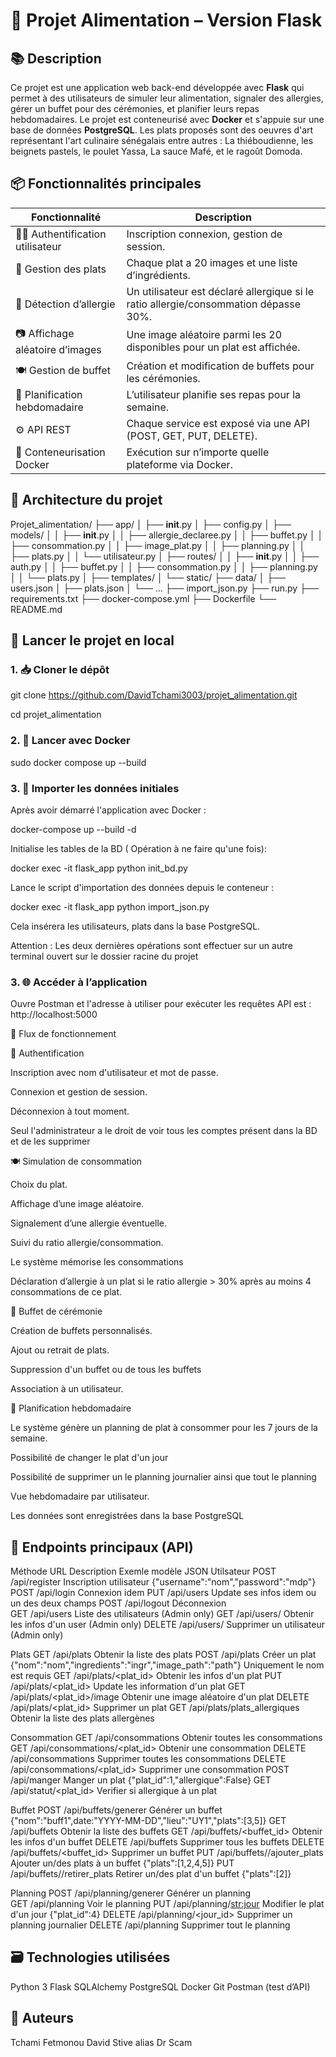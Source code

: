 # 🥗 Projet Alimentation – Version Flask

## 📚 Description

Ce projet est une application web back-end développée avec **Flask** qui permet à des utilisateurs de simuler leur alimentation, signaler des allergies, gérer un buffet pour des cérémonies, et planifier leurs repas hebdomadaires. Le projet est conteneurisé avec **Docker** et s'appuie sur une base de données **PostgreSQL**. Les plats proposés sont des oeuvres d'art représentant l'art culinaire sénégalais entre autres : La thiéboudienne, les beignets pastels, le poulet Yassa, La sauce Mafé, et le ragoût Domoda.

## 📦 Fonctionnalités principales

| Fonctionnalité                          | Description |
|-----------------------------------------|-------------|
| 🧑‍💼 Authentification utilisateur         | Inscription connexion, gestion de session.                                           |
| 🍛 Gestion des plats                    | Chaque plat a 20 images et une liste d’ingrédients.                                  |
| 🤧 Détection d’allergie                 | Un utilisateur est déclaré allergique si le ratio allergie/consommation dépasse 30%. |
| 📷 Affichage aléatoire d’images         | Une image aléatoire parmi les 20 disponibles pour un plat est affichée.              |
| 🍽️ Gestion de buffet                    | Création et modification de buffets pour les cérémonies.                             |
| 📅 Planification hebdomadaire           | L’utilisateur planifie ses repas pour la semaine.                                    |
| ⚙️ API REST                             | Chaque service est exposé via une API (POST, GET, PUT, DELETE).                      |
| 🐳 Conteneurisation Docker              | Exécution sur n’importe quelle plateforme via Docker.                                |

## 🧱 Architecture du projet

Projet_alimentation/
├── app/
│ ├── __init__.py
│ ├── config.py
│ ├── models/
│ │ ├── __init__.py
│ │ ├── allergie_declaree.py
│ │ ├── buffet.py
│ │ ├── consommation.py
│ │ ├── image_plat.py
│ │ ├── planning.py
│ │ ├── plats.py
│ │ └── utilisateur.py
│ ├── routes/
│ │ ├── __init__.py
│ │ ├── auth.py
│ │ ├── buffet.py
│ │ ├── consommation.py
│ │ ├── planning.py
│ │ └── plats.py
│ ├── templates/
│ └── static/
├── data/
│ ├── users.json
│ ├── plats.json
│ └── ...
├── import_json.py
├── run.py
├── requirements.txt
├── docker-compose.yml
├── Dockerfile
└── README.md

## 🚀 Lancer le projet en local

### 1. 📥 Cloner le dépôt

git clone https://github.com/DavidTchami3003/projet_alimentation.git

cd projet_alimentation

### 2. 🐳 Lancer avec Docker

sudo docker compose up --build

### 3. 💾 Importer les données initiales

Après avoir démarré l'application avec Docker :

docker-compose up --build -d

Initialise les tables de la BD ( Opération à ne faire qu'une fois):

docker exec -it flask_app python init_bd.py

Lance le script d'importation des données depuis le conteneur :

docker exec -it flask_app python import_json.py

Cela insérera les utilisateurs, plats dans la base PostgreSQL.

Attention : Les deux dernières opérations sont  effectuer sur un autre terminal ouvert sur le dossier racine du projet

### 3. 🌐 Accéder à l’application

Ouvre Postman et l'adresse à utiliser pour exécuter les requêtes API est :
http://localhost:5000

🔁 Flux de fonctionnement

🔐 Authentification

Inscription avec nom d'utilisateur et mot de passe.

Connexion et gestion de session.

Déconnexion à tout moment.

Seul l'administrateur a le droit de voir tous les comptes présent dans la BD et de les supprimer

🍽️ Simulation de consommation

Choix du plat.

Affichage d’une image aléatoire.

Signalement d’une allergie éventuelle.

Suivi du ratio allergie/consommation.

Le système mémorise les consommations

Déclaration d’allergie à un plat si le ratio allergie > 30% après au moins 4 consommations de ce plat.

🎉 Buffet de cérémonie

Création de buffets personnalisés.

Ajout ou retrait de plats.

Suppression d'un buffet ou de tous les buffets

Association à un utilisateur.

📅 Planification hebdomadaire

Le système génère un planning de plat à consommer pour les 7 jours de la semaine.

Possibilité de changer le plat d'un jour

Possibilité de supprimer un le planning journalier ainsi que tout le planning

Vue hebdomadaire par utilisateur.

Les données sont enregistrées dans la base PostgreSQL

## 📡 Endpoints principaux (API)

Méthode	    URL	                              Description                                   Exemle modèle JSON
Utilsateur 
POST	    /api/register	                  Inscription utilisateur                       {"username":"nom","password":"mdp"}
POST	    /api/login	                      Connexion                                     idem
PUT         /api/users                        Update ses infos                              idem ou un des deux champs
POST	    /api/logout	                      Déconnexion   
GET         /api/users                        Liste des utilisateurs (Admin only)
GET         /api/users/<id>                   Obtenir les infos d'un user (Admin only)
DELETE      /api/users/<id>                   Supprimer un utilisateur (Admin only)

Plats
GET	        /api/plats	                      Obtenir la liste des plats
POST        /api/plats                        Créer un plat                                 {"nom":"nom","ingredients":"ingr","image_path":"path"} Uniquement le nom est requis
GET         /api/plats/<plat_id>              Obtenir les infos d'un plat
PUT         /api/plats/<plat_id>              Update les information d'un plat
GET         /api/plats/<plat_id>/image        Obtenir une image aléatoire d'un plat
DELETE      /api/plats/<plat_id>              Supprimer un plat
GET         /api/plats/plats_allergiques      Obtenir la liste des plats allergènes

Consommation
GET         /api/consommations                Obtenir toutes les consommations        
GET         /api/consommations/<plat_id>      Obtenir une consommation
DELETE      /api/consommations                Supprimer toutes les consommations
DELETE      /api/consommations/<plat_id>      Supprimer une consommation
POST        /api/manger                       Manger un plat                                {"plat_id":1,"allergique":False}
GET         /api/statut/<plat_id>             Verifier si allergique à un plat

Buffet
POST        /api/buffets/generer              Générer un buffet                             {"nom":"buff1",date:"YYYY-MM-DD","lieu":"UY1","plats":[3,5]}
GET         /api/buffets                      Obtenir la liste des buffets
GET         /api/buffets/<buffet_id>          Obtenir les infos d'un buffet
DELETE      /api/buffets                      Supprimer tous les buffets
DELETE      /api/buffets/<buffet_id>          Supprimer un buffet
PUT         /api/buffets/<id>/ajouter_plats   Ajouter un/des plats à un buffet              {"plats":[1,2,4,5]}
PUT         /api/buffets/<id>/retirer_plats   Retirer un/des plat d'un buffet               {"plats":[2]}

Planning
POST        /api/planning/generer             Générer un planning                           
GET         /api/planning                     Voir le planning
PUT         /api/planning/<str:jour>          Modifier le plat d'un jour                    {"plat_id":4}
DELETE      /api/planning/<jour_id>           Supprimer un planning journalier
DELETE      /api/planning                     Supprimer tout le planning

## 🗃️ Technologies utilisées

Python 3
Flask
SQLAlchemy
PostgreSQL
Docker
Git
Postman (test d’API)

## 🤝 Auteurs

Tchami Fetmonou David Stive alias Dr Scam 